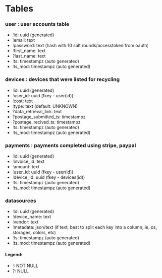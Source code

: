# Tables

### user : user accounts table
- !id: uuid (generated)
- !email: text
- !password: text (hash with 10 salt rounds/accesstoken from oauth) 
- !first_name: text
- ?last_name: text
- !ts: timestampz (auto generated)
- !ts_mod: timestampz (auto generated)

### devices : devices that were listed for recycling
- !id: uuid (generated)
- !user_id: uuid (fkey - user(id))
- !cost: text
- !type: text (default: UNKNOWN)
- ?data_retrieval_link: text
- ?postage_submitted_ts: timestampz
- ?postage_recived_ts: timestampz
- !ts: timestampz (auto generated)
- !ts_mod: timestampz (auto generated)

### payments : payments completed using stripe, paypal
- !id: uuid (generated)
- !invoice_id: text
- !amount: text
- !user_id: uuid (fkey - user(id))
- !device_id: uuid (fkey - devices(id))
- !ts: timestampz (auto generated)
- !ts_mod: timestampz (auto generated)

### datasources
- !id: uuid (generated)
- !device_name: text
- !vendor: text
- !metadata: json/text (if text, best to split each key into a column; ie, os, storages, colors, etc)
- !ts: timestampz (auto generated)
- !ts_mod: timestampz (auto generated)


#### Legend: 
- !: NOT NULL
- ?: NULL